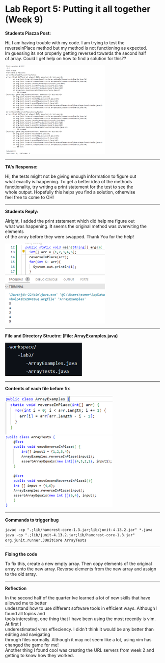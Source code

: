 # Lab Report 5: Putting it all together (Week 9)

 **Students Piazza Post:**
 
Hi, I am having trouble with my code. I am trying to test the\
reverseInPlace method but my method is not functioning as expected.\
Im guessing its not properly getting reversed towards the second half\
of array. Could I get help on how to find a solution for this??

  <img src="student_piazza-post.png" alt="Test Results" width="325"/>

---

**TA's Response:**

Hi, the tests might not be giving enough information to figure out\
what exactly is happening. To get a better idea of the methods\
functionality, try writing a print statement for the test to see the\
whole output. Hopefully this helps you find a solution, otherwise\
feel free to come to OH!

---

**Students Reply:**
    
Alright, I added the print statement which did help me figure out\
what was happening. It seems the original method was overwiting the elements\
of the array before they were swapped. Thank You for the help!

 <img src="feedback-ss.png" alt=" " width="325"/>

 ---
 **File and Directory Structre: (File: ArrayExamples.java)**

<img src="filestructre.png" alt=" " width="250"/>

---

**Contents of each file before fix**

<img src="before11.png" alt=" " width="350"/>

<img src="beforetest2.png" alt=" " width="350"/>

---

**Commands to trigger bug**

`javac -cp ".;lib/hamcrest-core-1.3.jar;lib/junit-4.13.2.jar" *.java`\
`java -cp ".;lib/junit-4.13.2.jar;lib/hamcrest-core-1.3.jar" org.junit.runner.JUnitCore ArrayTests`

---

**Fixing the code**

To fix this, create a new empty array. Then copy elements of the original\
array onto the new array. Reverse elements from the new array and assign to the old array.

---
**Reflection**


In the second half of the quarter Ive learned a lot of new skills that have allowed me to better\
undesrtand how to use different software tools in efficient ways. Although I found all topics and\
tools interesting, one thing that I have been using the most recently is vim. At first I\
underestimated vims effieciency. I didn't think it would be any better than editing and navigating\
through files normally. Although it may not seem like a lot, using vim has changed the game for me!\
Another thing I found cool was creating the URL servers from week 2 and getting to know how they worked. 




         

    


  


  
    
